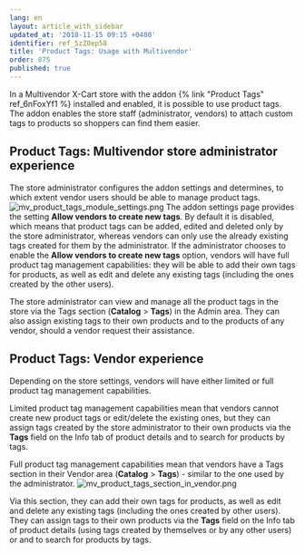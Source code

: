 ```yaml
---
lang: en
layout: article_with_sidebar
updated_at: '2018-11-15 09:15 +0400'
identifier: ref_5zZ0ep58
title: 'Product Tags: Usage with Multivendor'
order: 875
published: true
---
```

In a Multivendor X-Cart store with the addon {% link "Product Tags" ref_6nFoxYf1 %} installed and enabled, it is possible to use product tags. The addon enables the store staff (administrator, vendors) to attach custom tags to products so shoppers can find them easier.

## Product Tags: Multivendor store administrator experience
The store administrator configures the addon settings and determines, to which extent vendor users should be able to manage product tags. 
   ![mv_product_tags_module_settings.png]({{site.baseurl}}/attachments/ref_5zZ0ep58/mv_product_tags_module_settings.png)
The addon settings page provides the setting **Allow vendors to create new tags**. By default it is disabled, which means that product tags can be added, edited and deleted only by the store administrator, whereas vendors can only use the already existing tags created for them by the administrator. If the administrator chooses to enable the **Allow vendors to create new tags** option, vendors will have full product tag management capabilities: they will be able to add their own tags for products, as well as edit and delete any existing tags (including the ones created by the other users). 


The store administrator can view and manage all the product tags in the store via the Tags section (**Catalog** > **Tags**) in the Admin area. They can also assign existing tags to their own products and to the products of any vendor, should a vendor request their assistance.

## Product Tags: Vendor experience
Depending on the store settings, vendors will have either limited or full product tag management capabilities. 

Limited product tag management capabilities mean that vendors cannot create new product tags or edit/delete the existing ones, but they can assign tags created by the store administrator to their own products via the **Tags** field on the Info tab of product details and to search for products by tags. 

Full product tag management capabilities mean that vendors have a Tags section in their Vendor area (**Catalog** > **Tags**) - similar to the one used by the administrator.
   ![mv_product_tags_section_in_vendor.png]({{site.baseurl}}/attachments/ref_5zZ0ep58/mv_product_tags_section_in_vendor.png)

Via this section, they can add their own tags for products, as well as edit and delete any existing tags (including the ones created by other users). They can assign tags to their own products via the **Tags** field on the Info tab of product details (using tags created by themselves or by any other users) or and to search for products by tags.
